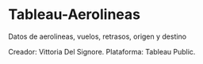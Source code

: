 # Tableau-Aerolineas
Datos de aerolineas, vuelos, retrasos, origen y destino

Creador: Vittoria Del Signore.
Plataforma: Tableau Public.

